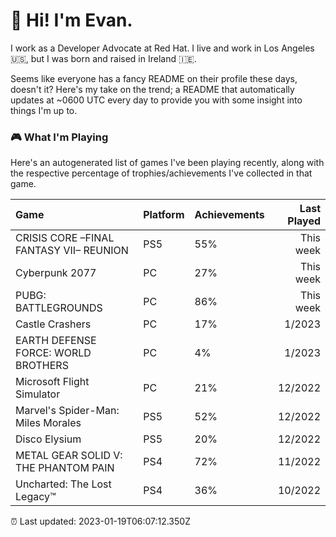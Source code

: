 
  # 🖖 Hi! I'm Evan.

  I work as a Developer Advocate at Red Hat. I live and work in Los Angeles 🇺🇸, but I was born and raised in Ireland 🇮🇪.
  
  Seems like everyone has a fancy README on their profile these days, doesn't it? Here's my take on the trend; a README that automatically updates at ~0600 UTC every day to provide you with some insight into things I'm up to.

  ### 🎮 What I'm Playing 

  Here's an autogenerated list of games I've been playing recently, along with the respective percentage of trophies/achievements I've collected in that game.

  | Game                                    | Platform | Achievements | Last Played |
| :-------------------------------------- | :------- | :----------- | ----------: |
| CRISIS CORE –FINAL FANTASY VII– REUNION | PS5      | 55%          |   This week |
| Cyberpunk 2077                          | PC       | 27%          |   This week |
| PUBG: BATTLEGROUNDS                     | PC       | 86%          |   This week |
| Castle Crashers                         | PC       | 17%          |      1/2023 |
| EARTH DEFENSE FORCE: WORLD BROTHERS     | PC       | 4%           |      1/2023 |
| Microsoft Flight Simulator              | PC       | 21%          |     12/2022 |
| Marvel's Spider-Man: Miles Morales      | PS5      | 52%          |     12/2022 |
| Disco Elysium                           | PS5      | 20%          |     12/2022 |
| METAL GEAR SOLID V: THE PHANTOM PAIN    | PS4      | 72%          |     11/2022 |
| Uncharted: The Lost Legacy™             | PS4      | 36%          |     10/2022 |

  ⏰ Last updated: 2023-01-19T06:07:12.350Z
  
